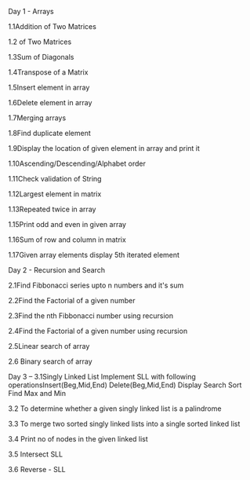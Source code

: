 Day 1 - Arrays

1.1Addition of Two Matrices

1.2 of Two Matrices

1.3Sum of Diagonals

1.4Transpose of a Matrix

1.5Insert element in array

1.6Delete element in array

1.7Merging arrays

1.8Find duplicate element

1.9Display the location of given element in array and print it

1.10Ascending/Descending/Alphabet order

1.11Check validation of String

1.12Largest element in matrix

1.13Repeated twice in array

1.15Print odd and even in given array

1.16Sum of row and column in matrix

1.17Given array elements display 5th iterated element

Day 2 - Recursion and Search

2.1Find Fibbonacci series upto n numbers and it's sum

2.2Find the Factorial of a given number

2.3Find the nth Fibbonacci number using recursion

2.4Find the Factorial of a given number using recursion

2.5Linear search of array

2.6 Binary search of array

Day 3 – 
3.1Singly Linked List Implement SLL with following operationsInsert(Beg,Mid,End) Delete(Beg,Mid,End) Display Search Sort
Find Max and Min

3.2 To determine whether a given singly linked list is a palindrome


3.3 	To merge two sorted singly linked lists into a single sorted linked list

3.4	Print no of nodes in the given linked list

3.5	Intersect SLL

3.6 Reverse - SLL
